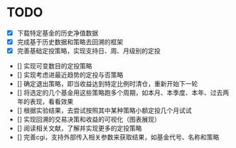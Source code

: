 # TODO
- [x] 下载特定基金的历史净值数据
- [x] 完成基于历史数据和策略去回溯的框架
- [x] 完善基础定投策略，实现支持日、周、月级别的定投
- [] 实现可变数目的定投策略
- [] 实现考虑进最近趋势的定投与否策略
- [] 确定退出策略，即当收益达到特定比例时清仓，重新开始下一轮
- [] 将选定的几个基金用这些策略跑多个周期，如本月、本季度、本年、过去两年的表现，看看效果
- [] 根据实验结果，去尝试按照其中某种策略小额定投几个月试试
- [] 实现回溯的交易决策和收益的可视化（图表展现）
- [] 阅读相关文献，了解并实现更多的定投策略
- [] 完善cgi，支持外部传入相关参数来获取结果，如基金代号、名称和策略